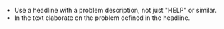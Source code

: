 * Use a headline with a problem description, not just "HELP" or similar.
* In the text elaborate on the problem defined in the headline.
